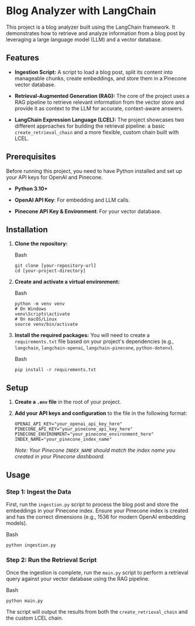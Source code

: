 Blog Analyzer with LangChain
============================

This project is a blog analyzer built using the LangChain framework. It demonstrates how to retrieve and analyze information from a blog post by leveraging a large language model (LLM) and a vector database.

Features
--------

-   **Ingestion Script:** A script to load a blog post, split its content into manageable chunks, create embeddings, and store them in a Pinecone vector database.

-   **Retrieval-Augmented Generation (RAG):** The core of the project uses a RAG pipeline to retrieve relevant information from the vector store and provide it as context to the LLM for accurate, context-aware answers.

-   **LangChain Expression Language (LCEL):** The project showcases two different approaches for building the retrieval pipeline: a basic `create_retrieval_chain` and a more flexible, custom chain built with LCEL.

Prerequisites
-------------

Before running this project, you need to have Python installed and set up your API keys for OpenAI and Pinecone.

-   **Python 3.10+**

-   **OpenAI API Key**: For embedding and LLM calls.

-   **Pinecone API Key & Environment**: For your vector database.

Installation
------------

1.  **Clone the repository:**

    Bash

    ```
    git clone [your-repository-url]
    cd [your-project-directory]

    ```

2.  **Create and activate a virtual environment:**

    Bash

    ```
    python -m venv venv
    # On Windows
    venv\Scripts\activate
    # On macOS/Linux
    source venv/bin/activate

    ```

3.  **Install the required packages:** You will need to create a `requirements.txt` file based on your project's dependencies (e.g., `langchain`, `langchain-openai`, `langchain-pinecone`, `python-dotenv`).

    Bash

    ```
    pip install -r requirements.txt

    ```

Setup
-----

1.  **Create a `.env` file** in the root of your project.

2.  **Add your API keys and configuration** to the file in the following format:

    ```
    OPENAI_API_KEY="your_openai_api_key_here"
    PINECONE_API_KEY="your_pinecone_api_key_here"
    PINECONE_ENVIRONMENT="your_pinecone_environment_here"
    INDEX_NAME="your_pinecone_index_name"

    ```

    *Note: Your Pinecone `INDEX_NAME` should match the index name you created in your Pinecone dashboard.*

Usage
-----

### Step 1: Ingest the Data

First, run the `ingestion.py` script to process the blog post and store the embeddings in your Pinecone index. Ensure your Pinecone index is created and has the correct dimensions (e.g., 1536 for modern OpenAI embedding models).

Bash

```
python ingestion.py

```

### Step 2: Run the Retrieval Script

Once the ingestion is complete, run the `main.py` script to perform a retrieval query against your vector database using the RAG pipeline.

Bash

```
python main.py

```

The script will output the results from both the `create_retrieval_chain` and the custom LCEL chain.
